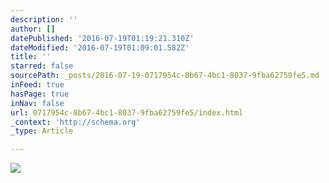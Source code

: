 ```yaml
---
description: ''
author: []
datePublished: '2016-07-19T01:19:21.310Z'
dateModified: '2016-07-19T01:09:01.582Z'
title: ''
starred: false
sourcePath: _posts/2016-07-19-0717954c-8b67-4bc1-8037-9fba62759fe5.md
inFeed: true
hasPage: true
inNav: false
url: 0717954c-8b67-4bc1-8037-9fba62759fe5/index.html
_context: 'http://schema.org'
_type: Article

---
```

![](https://the-grid-user-content.s3-us-west-2.amazonaws.com/c5406dcc-5207-4926-be2d-c6dbf541c7dc.jpg)